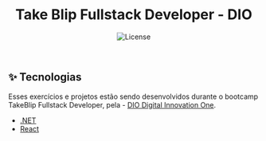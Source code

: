 <h1 align="center">Take Blip Fullstack Developer - DIO</h1>

<p align="center">
  <img alt="License" src="https://img.shields.io/static/v1?label=license&message=MIT&color=8257E5&labelColor=000000">
</p>

<br>

## ✨ Tecnologias

Esses exercícios e projetos estão sendo desenvolvidos durante o bootcamp TakeBlip Fullstack Developer, pela - [DIO Digital Innovation One](https://digitalinnovation.one/).

- [.NET](https://https://dotnet.microsoft.com/)
- [React](https://https://pt-br.reactjs.org/)
